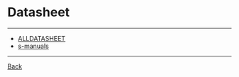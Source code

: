 # Datasheet

---

- [ALLDATASHEET](https://www.alldatasheet.vn/)
- [s-manuals](https://www.s-manuals.com/smd/)

---

[Back](./../readme.md)
